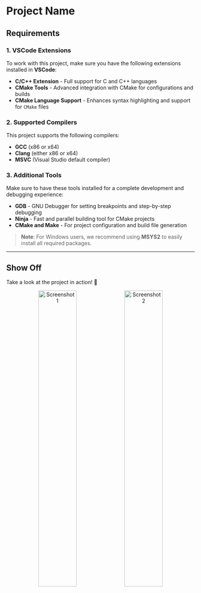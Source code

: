 # Project Name

## Requirements

### 1. VSCode Extensions
To work with this project, make sure you have the following extensions installed in **VSCode**:
- **C/C++ Extension** - Full support for C and C++ languages
- **CMake Tools** - Advanced integration with CMake for configurations and builds
- **CMake Language Support** - Enhances syntax highlighting and support for `CMake` files

### 2. Supported Compilers
This project supports the following compilers:
- **GCC** (x86 or x64)
- **Clang** (either x86 or x64)
- **MSVC** (Visual Studio default compiler)

### 3. Additional Tools
Make sure to have these tools installed for a complete development and debugging experience:
- **GDB** - GNU Debugger for setting breakpoints and step-by-step debugging
- **Ninja** - Fast and parallel building tool for CMake projects
- **CMake and Make** - For project configuration and build file generation

> **Note**: For Windows users, we recommend using **MSYS2** to easily install all required packages.

---

## Show Off

Take a look at the project in action! 🚀

<p align="center">
  <img src="https://github.com/user-attachments/assets/0ca6c4c3-5e7f-432e-be16-ca6f4839c609" alt="Screenshot 1" width="45%" />
  <img src="https://github.com/user-attachments/assets/1b7f4e3a-2c5b-4f1c-8a2d-b789a4b8d3e7" alt="Screenshot 2" width="45%" />
</p>
